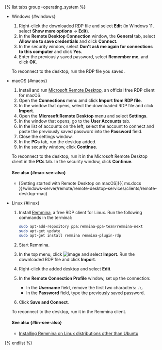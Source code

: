 {% list tabs group=operating_system %}

- Windows {#windows}

   1. Right-click the downloaded RDP file and select **Edit** (in Windows 11, select **Show more options** → **Edit**).
   1. In the **Remote Desktop Connection** window, the **General** tab, select **Allow me to save credentials** and click **Connect**.
   1. In the security window, select **Don't ask me again for connections to this computer** and click **Yes**.
   1. Enter the previously saved password, select **Remember me**, and click **OK**.

   To reconnect to the desktop, run the RDP file you saved.

- macOS {#macos}

   1. Install and run [Microsoft Remote Desktop](https://itunes.apple.com/ru/app/microsoft-remote-desktop/id1295203466), an official free RDP client for macOS.
   1. Open the **Connections** menu amd click **Import from RDP file**.
   1. In the window that opens, select the downloaded RDP file and click **Import**.
   1. Open the **Microsoft Remote Desktop** menu and select **Settings**.
   1. In the window that opens, go to the **User Accounts** tab.
   1. In the list of accounts on the left, select the account to connect and paste the previously saved password into the **Password** field.
   1. Close the settings window.
   1. In the **PCs** tab, run the desktop added.
   1. In the security window, click **Continue**.

   To reconnect to the desktop, run it in the Microsoft Remote Desktop client in the **PCs** tab. In the security window, click **Continue**.

   #### See also {#mac-see-also}

   * [Getting started with Remote Desktop on macOS]({{ ms.docs }}/windows-server/remote/remote-desktop-services/clients/remote-desktop-mac)

- Linux {#linux}

   1. Install [Remmina](https://remmina.org), a free RDP client for Linux. Run the following commands in the terminal:

      ```bash
      sudo apt-add-repository ppa:remmina-ppa-team/remmina-next
      sudo apt-get update
      sudo apt-get install remmina remmina-plugin-rdp
      ```

   1. Start Remmina.
   1. In the top menu, click ![image](../../_assets/console-icons/bars.svg) and select **Import**. Run the downloaded RDP file and click **Import**.
   1. Right-click the added desktop and select **Edit**.
   1. In the **Remote Connection Profile** window, set up the connection:

      * In the **Username** field, remove the first two characters: `.\`.
      * In the **Password** field, type the previously saved password.
   1. Click **Save and Connect**.

   To reconnect to the desktop, run it in the Remmina client.

   #### See also {#lin-see-also}

   * [Installing Remmina on Linux distributions other than Ubuntu](https://remmina.org/how-to-install-remmina/)

{% endlist %}
